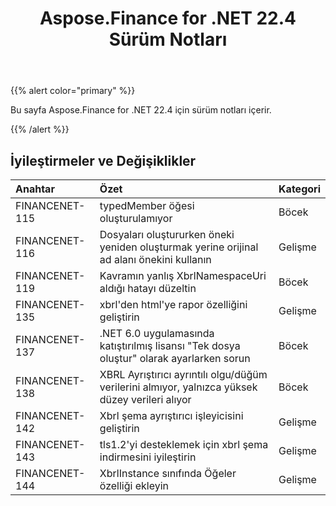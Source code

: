 ﻿---
title: Aspose.Finance for .NET 22.4 Sürüm Notları
type: docs
weight: 50
url: /tr/net/aspose-finance-for-net-22-4-release-notes/
---
{{% alert color="primary" %}}

Bu sayfa Aspose.Finance for .NET 22.4 için sürüm notları içerir.

{{% /alert %}}

## **İyileştirmeler ve Değişiklikler**

|**Anahtar**|**Özet**|**Kategori**|
|:- |:- |:- |
|FINANCENET-115|typedMember öğesi oluşturulamıyor|Böcek|
|FINANCENET-116|Dosyaları oluştururken öneki yeniden oluşturmak yerine orijinal ad alanı önekini kullanın|Gelişme|
|FINANCENET-119|Kavramın yanlış XbrlNamespaceUri aldığı hatayı düzeltin|Böcek|
|FINANCENET-135|xbrl'den html'ye rapor özelliğini geliştirin|Gelişme|
|FINANCENET-137| .NET 6.0 uygulamasında katıştırılmış lisansı "Tek dosya oluştur" olarak ayarlarken sorun|Böcek|
|FINANCENET-138| XBRL Ayrıştırıcı ayrıntılı olgu/düğüm verilerini almıyor, yalnızca yüksek düzey verileri alıyor|Böcek|
|FINANCENET-142|Xbrl şema ayrıştırıcı işleyicisini geliştirin|Gelişme|
|FINANCENET-143| tls1.2'yi desteklemek için xbrl şema indirmesini iyileştirin|Gelişme|
|FINANCENET-144| XbrlInstance sınıfında Öğeler özelliği ekleyin|Gelişme|

